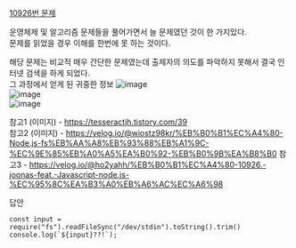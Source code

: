 [10926번 문제](https://www.acmicpc.net/problem/10926)

운영체제 및 알고리즘 문제들을 풀어가면서 늘 문제였던 것이 한 가지있다.  
문제를 읽었을 경우 이해를 한번에 못 하는 것이다.  
  
해당 문제는 비교적 매우 간단한 문제였는데 출제자의 의도를 파악하지 못해서 결국 인터넷 검색을 하게 되었다.  
그 과정에서 얻게 된 귀중한 정보
![image](https://user-images.githubusercontent.com/49461207/177379377-c0959652-f430-44ba-8dc7-726b283daa21.png)  
![image](https://user-images.githubusercontent.com/49461207/177477586-de9f432c-7cb0-40c1-8a9f-22a65cae3743.png)  
![image](https://user-images.githubusercontent.com/49461207/177379620-81f8522e-65c8-4b26-a21b-e0d882641bfd.png)  

참고1 (이미지) - https://tesseractjh.tistory.com/39  
참고2 (이미지) - https://velog.io/@wiostz98kr/%EB%B0%B1%EC%A4%80-Node.js-fs%EB%AA%A8%EB%93%88%EB%A1%9C-%EC%9E%85%EB%A0%A5%EA%B0%92-%EB%B0%9B%EA%B8%B0 
참고3 - https://velog.io/@ho2yahh/%EB%B0%B1%EC%A4%80-10926.-joonas-feat.-Javascript-node.js-%EC%95%8C%EA%B3%A0%EB%A6%AC%EC%A6%98  


답안
``` 
const input = require("fs").readFileSync("/dev/stdin").toString().trim()
console.log(`${input}??!`);
```
